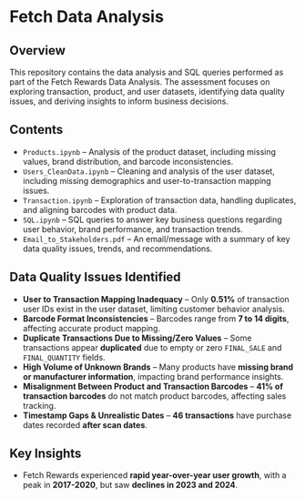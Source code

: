 # Fetch Data Analysis

## Overview  
This repository contains the data analysis and SQL queries performed as part of the Fetch Rewards Data Analysis. The assessment focuses on exploring transaction, product, and user datasets, identifying data quality issues, and deriving insights to inform business decisions.

## Contents  
- `Products.ipynb` – Analysis of the product dataset, including missing values, brand distribution, and barcode inconsistencies.  
- `Users_CleanData.ipynb` – Cleaning and analysis of the user dataset, including missing demographics and user-to-transaction mapping issues.  
- `Transaction.ipynb` – Exploration of transaction data, handling duplicates, and aligning barcodes with product data.  
- `SQL.ipynb` – SQL queries to answer key business questions regarding user behavior, brand performance, and transaction trends.  
- `Email_to_Stakeholders.pdf` – An email/message with a summary of key data quality issues, trends, and recommendations.

## Data Quality Issues Identified  
- **User to Transaction Mapping Inadequacy** – Only **0.51%** of transaction user IDs exist in the user dataset, limiting customer behavior analysis.  
- **Barcode Format Inconsistencies** – Barcodes range from **7 to 14 digits**, affecting accurate product mapping.  
- **Duplicate Transactions Due to Missing/Zero Values** – Some transactions appear **duplicated** due to empty or zero `FINAL_SALE` and `FINAL_QUANTITY` fields.  
- **High Volume of Unknown Brands** – Many products have **missing brand or manufacturer information**, impacting brand performance insights.  
- **Misalignment Between Product and Transaction Barcodes** – **41% of transaction barcodes** do not match product barcodes, affecting sales tracking.  
- **Timestamp Gaps & Unrealistic Dates** – **46 transactions** have purchase dates recorded **after scan dates**.

## Key Insights  
- Fetch Rewards experienced **rapid year-over-year user growth**, with a peak in **2017-2020**, but saw **declines in 2023 and 2024**.  
